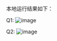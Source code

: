本地运行结果如下：

Q1:
![image](https://github.com/jibinghu/DreamSchool/assets/63084174/7fd771dc-1617-4cbe-ae93-dd3ba2b2d1f3)

Q2:
![image](https://github.com/jibinghu/DreamSchool/assets/63084174/a593a148-e3b3-4382-b62c-2894c401c2b5)
